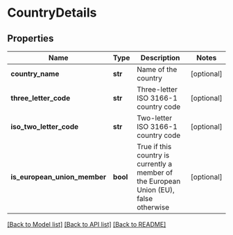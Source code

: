 # CountryDetails

## Properties
Name | Type | Description | Notes
------------ | ------------- | ------------- | -------------
**country_name** | **str** | Name of the country | [optional] 
**three_letter_code** | **str** | Three-letter ISO 3166-1 country code | [optional] 
**iso_two_letter_code** | **str** | Two-letter ISO 3166-1 country code | [optional] 
**is_european_union_member** | **bool** | True if this country is currently a member of the European Union (EU), false otherwise | [optional] 

[[Back to Model list]](../README.md#documentation-for-models) [[Back to API list]](../README.md#documentation-for-api-endpoints) [[Back to README]](../README.md)


